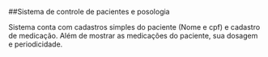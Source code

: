 ##Sistema de controle de pacientes e posologia

Sistema conta com cadastros simples do paciente (Nome e cpf) e cadastro de medicação.
Além de mostrar as medicações do paciente, sua dosagem e periodicidade.
